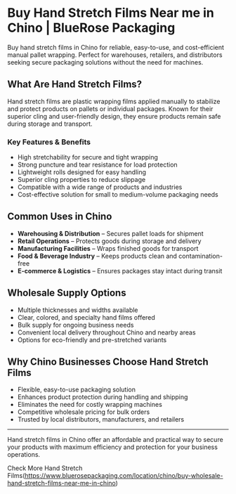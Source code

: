 # Buy Hand Stretch Films Near me in Chino | BlueRose Packaging

Buy hand stretch films in Chino for reliable, easy-to-use, and cost-efficient manual pallet wrapping. Perfect for warehouses, retailers, and distributors seeking secure packaging solutions without the need for machines.

## What Are Hand Stretch Films?

Hand stretch films are plastic wrapping films applied manually to stabilize and protect products on pallets or individual packages. Known for their superior cling and user-friendly design, they ensure products remain safe during storage and transport.

### Key Features & Benefits

- High stretchability for secure and tight wrapping  
- Strong puncture and tear resistance for load protection  
- Lightweight rolls designed for easy handling  
- Superior cling properties to reduce slippage  
- Compatible with a wide range of products and industries  
- Cost-effective solution for small to medium-volume packaging needs  

## Common Uses in Chino

- **Warehousing & Distribution** – Secures pallet loads for shipment  
- **Retail Operations** – Protects goods during storage and delivery  
- **Manufacturing Facilities** – Wraps finished goods for transport  
- **Food & Beverage Industry** – Keeps products clean and contamination-free  
- **E-commerce & Logistics** – Ensures packages stay intact during transit  

## Wholesale Supply Options

- Multiple thicknesses and widths available  
- Clear, colored, and specialty hand films offered  
- Bulk supply for ongoing business needs  
- Convenient local delivery throughout Chino and nearby areas  
- Options for eco-friendly and pre-stretched variants  

## Why Chino Businesses Choose Hand Stretch Films

- Flexible, easy-to-use packaging solution  
- Enhances product protection during handling and shipping  
- Eliminates the need for costly wrapping machines  
- Competitive wholesale pricing for bulk orders  
- Trusted by local distributors, manufacturers, and retailers  

---

Hand stretch films in Chino offer an affordable and practical way to secure your products with maximum efficiency and protection for your business operations.

Check More Hand Stretch Films(https://www.bluerosepackaging.com/location/chino/buy-wholesale-hand-stretch-films-near-me-in-chino)


